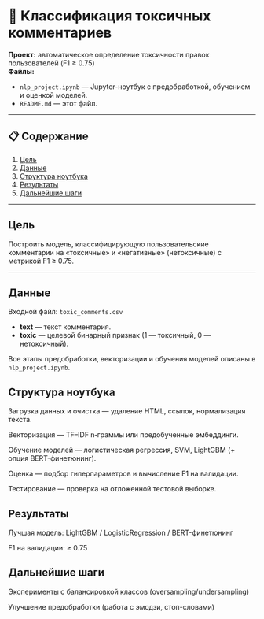 # 🛒 Классификация токсичных комментариев

**Проект:** автоматическое определение токсичности правок пользователей (F1 ≥ 0.75)  
**Файлы:**  
- `nlp_project.ipynb` — Jupyter-ноутбук с предобработкой, обучением и оценкой моделей.  
- `README.md` — этот файл.

---

## 📋 Содержание

1. [Цель](#цель)  
2. [Данные](#данные)  
3. [Структура ноутбука](#структура-ноутбука)  
4. [Результаты](#результаты)  
5. [Дальнейшие шаги](#дальнейшие-шаги)  

---

## Цель

Построить модель, классифицирующую пользовательские комментарии на «токсичные» и «негативные» (нетоксичные) с метрикой F1 ≥ 0.75.

---

## Данные

Входной файл: `toxic_comments.csv`  
- **text** — текст комментария.  
- **toxic** — целевой бинарный признак (1 — токсичный, 0 — нетоксичный).

Все этапы предобработки, векторизации и обучения моделей описаны в `nlp_project.ipynb`.
## Структура ноутбука
Загрузка данных и очистка — удаление HTML, ссылок, нормализация текста.

Векторизация — TF–IDF n‑граммы или предобученные эмбеддинги.

Обучение моделей — логистическая регрессия, SVM, LightGBM (+ опция BERT-финетюнинг).

Оценка — подбор гиперпараметров и вычисление F1 на валидации.

Тестирование — проверка на отложенной тестовой выборке.
## Результаты
Лучшая модель: LightGBM / LogisticRegression / BERT-финетюнинг

F1 на валидации: ≥ 0.75

## Дальнейшие шаги
Эксперименты с балансировкой классов (oversampling/undersampling)

Улучшение предобработки (работа с эмодзи, стоп-словами)


